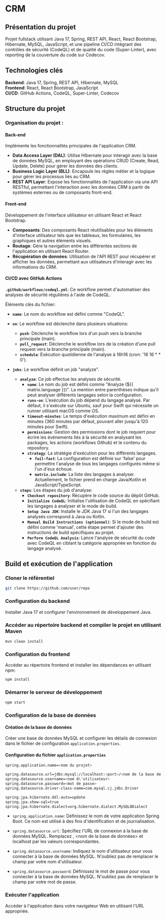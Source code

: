 # CRM


<!-- @import "[TOC]" {cmd="toc" depthFrom=1 depthTo=6 orderedList=false} -->


## Présentation du projet

Projet fullstack utilisant Java 17, Spring, REST API, React, React Bootstrap, Hibernate, MySQL, JavaScript, et une pipeline CI/CD intégrant des contrôles de sécurité (CodeQL) et de qualité du code (Super-Linter), avec reporting de la couverture du code sur Codecov.

## Technologies clés

**Backend**: Java 17, Spring, REST API, Hibernate, MySQL  
**Frontend**: React, React Bootstrap, JavaScript  
**CI/CD**: GitHub Actions, CodeQL, Super-Linter, Codecov  

## Structure du projet

### Organisation du projet :

#### Back-end

Implémente les fonctionnalités principales de l'application CRM.

- **Data Access Layer (DAL)**: Utilise Hibernate pour interagir avec la base de données MySQL, en employant des opérations CRUD (Create, Read, Update, Delete) pour gérer les données des clients.
- **Business Logic Layer (BLL)**: Encapsule les règles métier et la logique pour gérer les processus liés au CRM.
- **REST API Layer**: Expose les fonctionnalités de l'application via une API RESTful, permettant l'interaction avec les données CRM à partir de systèmes externes ou de composants front-end.

#### Front-end

Développement de l'interface utilisateur en utilisant React et React Bootstrap.

- **Composants**: Des composants React réutilisables pour les éléments d'interface utilisateur tels que les tableaux, les formulaires, les graphiques et autres éléments visuels.
- **Routage**: Gère la navigation entre les différentes sections de l'application en utilisant React Router.
- **Récupération de données**: Utilisation de l'API REST pour récupérer et afficher les données, permettant aux utilisateurs d'interagir avec les informations du CRM.

#### CI/CD avec GitHub Actions

**`.github/workflows/codeql.yml`**: Ce workflow permet d'automatiser des analyses de sécurité régulières à l'aide de CodeQL.

Éléments clés du fichier:

- **`name`**: Le nom du workflow est défini comme "CodeQL".
- **`on`**: Le workflow est déclenché dans plusieurs situations:
  - **`push`**: Déclenche le workflow lors d'un push vers la branche principale (main).
  - **`pull_request`**: Déclenche le workflow lors de la création d'une pull request vers la branche principale (main).
  - **`schedule`**: Exécution quotidienne de l'analyse à 16h16 (cron: '16 16 * * 0').

- **`jobs`**: Le workflow définit un job "analyze".
  - **`analyze`**: Ce job effectue les analyses de sécurité.
    - **`name`**: Le nom du job est défini comme "Analyze (${{ matrix.language }})". La mention entre parenthèses indique qu'il peut analyser différents langages selon la configuration.
    - **`runs-on`**: L'exécution du job dépend du langage analysé. Par défaut, il s'exécute sur Ubuntu, sauf pour Swift qui nécessite un runner utilisant macOS comme OS.
    - **`timeout-minutes`**: Le temps d'exécution maximum est défini en minutes (360 minutes par défaut, pouvant aller jusqu'à 120 minutes pour Swift).
    - **`permissions`**: Gestion des permissions dont le job requiert pour écrire les événements liés à la sécurité en analysant les packages, les actions (workflows Github) et le contenu du repository.
    - **`strategy`**: La stratégie d'exécution pour les différents langages.
      - **`fail-fast`**: La configuration est définie sur 'false' pour permettre l'analyse de tous les langages configurés même si l'un d'eux échoue.
      - **`matrix.include`**: La liste des langages à analyser. Actuellement, le fichier prend en charge Java/Kotlin et JavaScript/TypeScript.
  - **`steps`**: Les étapes du job d'analyse:
    - **`Checkout repository`**: Récupère le code source du dépôt GitHub.
    - **`Initialize CodeQL`**: Initialise l'utilisation de CodeQL en spécifiant les langages à analyser et le mode de build.
    - **`Setup Java JDK`**: Installe le  JDK Java 17 si l'un des langages analysés correspond à Java ou Kotlin.
    - **`Manual Build Instructions (optionnel)`**: Si le mode de build est défini comme 'manual', cette étape permet d'ajouter des instructions de build spécifiques au projet.
    - **`Perform CodeQL Analysis`**: Lance l'analyse de sécurité du code avec CodeQL en ciblant la catégorie appropriée en fonction du langage analysé.

## Build et exécution de l'application

### Cloner le référentiel

```sh
git clone https://github.com/user/repo  
```

### Configuration du backend

Installer Java 17 et configurer l'environnement de développement Java.

### Accéder au répertoire backend et compiler le projet en utilisant Maven

```sh
mvn clean install
```

### Configuration du frontend

Accéder au répertoire frontend et installer les dépendances en utilisant npm:

```sh
npm install
```

### Démarrer le serveur de développement

```sh
npm start
```

### Configuration de la base de données

#### Création de la base de données 

Créer une base de données MySQL et configurer les détails de connexion dans le fichier de configuration `application.properties`.

#### Configuration du fichier `application.properties`

```sh
spring.application.name=<nom du projet>

spring.datasource.url=jdbc:mysql://localhost:<port>/<nom de la base de données>
spring.datasource.username=<nom d\'utilisateur>
spring.datasource.password=<mot de passe>
spring.datasource.driver-class-name=com.mysql.cj.jdbc.Driver

spring.jpa.hibernate.ddl-auto=update
spring.jpa.show-sql=true
spring.jpa.hibernate.dialect=org.hibernate.dialect.MySQL8Dialect
```

- `spring.application.name`: Définissez le nom de votre application Spring Boot. Ce nom est utilisé à des fins d'identification et de journalisation.

- `spring.datasource.url`: Spécifiez l'URL de connexion à la base de données MySQL. Remplacez <port>, <nom de la base de données> et localhost par les valeurs correspondantes.

- `spring.datasource.username`: Indiquez le nom d'utilisateur pour vous connecter à la base de données MySQL. N'oubliez pas de remplacer le champ par votre nom d'utilisateur.

- `spring.datasource.password`: Définissez le mot de passe pour vous connecter à la base de données MySQL. N'oubliez pas de remplacer le champ par votre mot de passe.

### Exécuter l'application

Accéder à l'application dans votre navigateur Web en utilisant l'URL appropriée.
